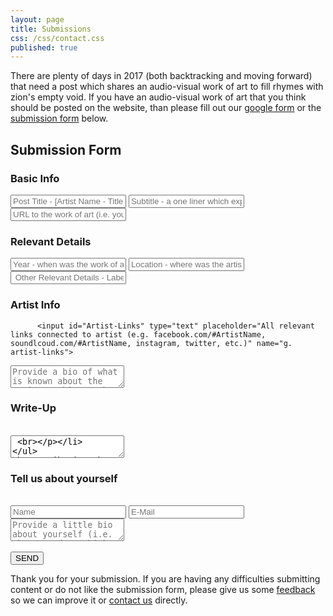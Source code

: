 ```yaml
---
layout: page
title: Submissions
css: /css/contact.css
published: true
---
```


There are plenty of days in 2017 (both backtracking and moving forward) that need a post which shares an audio-visual work of art to fill rhymes with zion's empty void. If you have an audio-visual work of art that you think should be posted on the website, than please fill out our <a href="https://goo.gl/forms/5aK05ClOEF6Il8o02" target="_blank">google form</a> or the [submission form](#submission-form) below. 


## Submission Form
<form id="form" class="topBefore" action="https://formspree.io/rhymeswithzion@gmail.com"
      method="POST">	
  <h3>Basic Info</h3> 	 
  <input id="title" type="text" placeholder="Post Title - [Artist Name - Title of the Work of Art]" name="a. title">
  <input id="Link" type="text" placeholder="Subtitle - a one liner which explains what makes this audio-visual work of art interesting / cool / phenomenal" name="b. subtitle">
		  <input id="Link" type="text" placeholder="URL to the work of art (i.e. youtube.com/watch?v=#YoutubeVidID)" name="c. link">
  <h3>Relevant Details</h3> 	 
  <input id="Year" type="text" placeholder="Year - when was the work of art created / released" name="d. year">
  <input id="Location" type="text" placeholder="Location - where was the artist born / where are they based / where was the work of art recorded" name="e. location">
 <input id="Other" type="text" placeholder=" Other Relevant Details - Label / Producer / Director, etc" name="f. other-details">
  
  <h3>Artist Info</h3>
  	

		  <input id="Artist-Links" type="text" placeholder="All relevant links connected to artist (e.g. facebook.com/#ArtistName, soundlcoud.com/#ArtistName, instagram, twitter, etc.)" name="g. artist-links">
  <textarea id="message" type="text" placeholder="Provide a bio of what is known about the artist - this can be taken from Wikipedia. Please include URL links to sources that you've cited" name="h. artist-bio"></textarea>
<h3>Write-Up</h3> 	 
	<br>
	<textarea id="message" type="text" placeholder="This write-up should go in depth, it still should not be more than a paragraph or two. Feel free to talk about anything, including:

- The instrumentation, what is so great about the beat/tune

- the lyrics, what enlightening wisdom or wordplay is going on

- the visuals, what makes it beautiful or interesting" name="i. write-up"></textarea>
  <br>
<h3>Attribution</h3>  
  <br>
  <textarea id="message" type="text" placeholder="Provide attributions on what is known about the audio-visual work of art, and shout-out anyone who helped make it possible (for example: director, producer, label, etc)" name="j. attribution"></textarea>
  <br>
<h3> Tell us about yourself </h3>
  <br>
   <input id="name" type="text" placeholder="Name" name="k. name">
		  <input id="email" type="text" placeholder="E-Mail" name="l. email">
  <textarea id="message" type="text" placeholder="Provide a little bio about yourself (i.e. what you do / thinks you like) and any relevant links you would like us to share (e.g. your website, instagram, twitter, facebook, soundcloud, etc)" name="m. profile"></textarea>
  <br>
  <br>
  <input id="submit" type="submit" value="SEND">
  
</form>

Thank you for your submission. If you are having any difficulties submitting content or do not like the submission form, please give us some [feedback](http://www.rwz.io/feedback/) so we can improve it or [contact us](http://www.rwz.io/contact/) directly.
